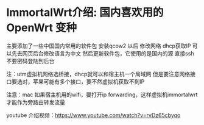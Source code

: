 # ImmortalWrt介绍: 国内喜欢用的 OpenWrt 变种

主要添加了一些中国国内常用的软件包
安装qcow2 以后
修改网络 dhcp获取IP
可以先去网页后台修改语言为中文
然后更新软件包，它使用的是国内的源
直接ssh不要密码登陆到后台

注：utm虚拟机网络选桥接，dhcp就可以和宿主机一个局域网
但是要注意网络接口要选对，苹果可能有多个接口，要不然虚拟机获取不到IP

注意：mac 如果宿主机用的wifi，要打开ip forwarding，这样虚拟机immortalwrt才能作为旁路由转发流量

youtube 介绍视频：https://www.youtube.com/watch?v=rvDz65cbyqo
